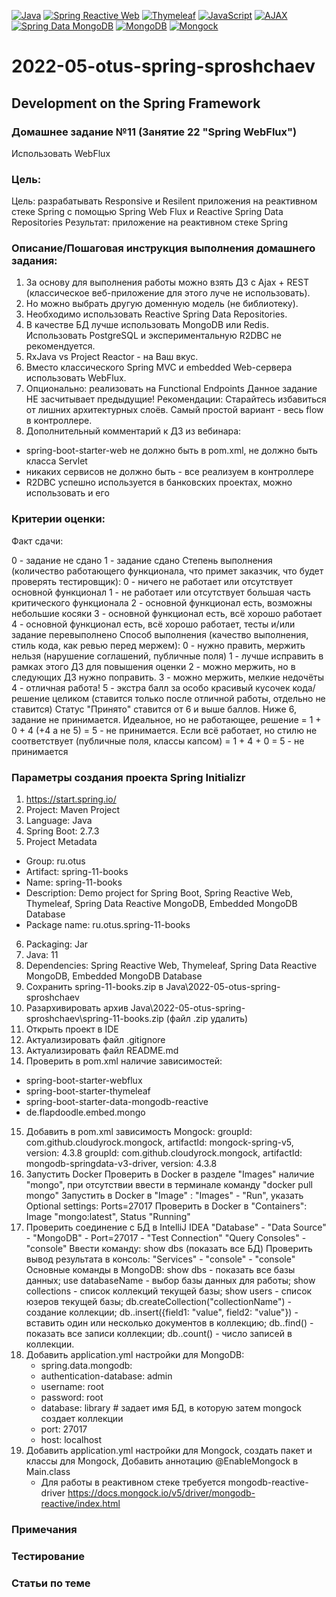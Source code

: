 [![Java](https://img.shields.io/badge/Java-E43222??style=for-the-badge&logo=java&logoColor=FFFFFF)](https://java.com/)
[![Spring Reactive Web](https://img.shields.io/badge/Spring_Reactive_Web-FFFFFF??style=for-the-badge&logo=Spring)](https://docs.spring.io/spring-framework/docs/current/reference/html/web-reactive.html/)
[![Thymeleaf](https://img.shields.io/badge/Thymeleaf-FFFFFF??style=for-the-badge&logo=Thymeleaf&logoColor=025B10)](https://www.thymeleaf.org/)
[![JavaScript](https://img.shields.io/badge/JavaScript-000000??style=for-the-badge&logo=JavaScript&logoColor=F3E050)](https://github.com/sproshchaev/javascript-jquery/)
[![AJAX](https://img.shields.io/badge/AJAX-FFFFFF??style=for-the-badge&logo=AJAX&logoColor=2E64A4)](https://developer.mozilla.org/ru/docs/Web/Guide/AJAX/)
[![Spring Data MongoDB](https://img.shields.io/badge/Spring_Data_MongoDB-FFFFFF??style=for-the-badge&logo=Spring)](https://spring.io/projects/spring-data-mongodb/)
[![MongoDB](https://img.shields.io/badge/MongoDB-FFFFFF??style=for-the-badge&logo=MongoDB&logoColor=#4CA257)](https://www.mongodb.com/)
[![Mongock](https://img.shields.io/badge/Mongock-FFFFFF??style=for-the-badge&logo=Mongock&logoColor=#4CA257)](https://mongock.io/)

# 2022-05-otus-spring-sproshchaev
Development on the Spring Framework
-----------------------------------
### Домашнее задание №11 (Занятие 22 "Spring WebFlux")
Использовать WebFlux

### Цель:
Цель: разрабатывать Responsive и Resilent приложения на реактивном стеке Spring c помощью Spring Web Flux и Reactive Spring Data Repositories
Результат: приложение на реактивном стеке Spring

### Описание/Пошаговая инструкция выполнения домашнего задания:
1. За основу для выполнения работы можно взять ДЗ с Ajax + REST (классическое веб-приложение для этого луче не использовать).
2. Но можно выбрать другую доменную модель (не библиотеку).
3. Необходимо использовать Reactive Spring Data Repositories.
4. В качестве БД лучше использовать MongoDB или Redis. Использовать PostgreSQL и экспериментальную R2DBC не рекомендуется.
5. RxJava vs Project Reactor - на Ваш вкус.
6. Вместо классического Spring MVC и embedded Web-сервера использовать WebFlux.
7. Опционально: реализовать на Functional Endpoints
Данное задание НЕ засчитывает предыдущие!
Рекомендации:
Старайтесь избавиться от лишних архитектурных слоёв. Самый простой вариант - весь flow в контроллере.
8. Дополнительный комментарий к ДЗ из вебинара:
- spring-boot-starter-web не должно быть в pom.xml, не должно быть класса Servlet
- никаких сервисов не должно быть - все реализуем в контроллере
- R2DBC успешно используется в банковских проектах, можно использовать и его

### Критерии оценки:
Факт сдачи:

0 - задание не сдано
1 - задание сдано
Степень выполнения (количество работающего функционала, что примет заказчик, что будет проверять тестировщик):
0 - ничего не работает или отсутствует основной функционал
1 - не работает или отсутствует большая часть критического функционала
2 - основной функционал есть, возможны небольшие косяки
3 - основной функционал есть, всё хорошо работает
4 - основной функционал есть, всё хорошо работает, тесты и/или задание перевыполнено
Способ выполнения (качество выполнения, стиль кода, как ревью перед мержем):
0 - нужно править, мержить нельзя (нарушение соглашений, публичные поля)
1 - лучше исправить в рамках этого ДЗ для повышения оценки
2 - можно мержить, но в следующих ДЗ нужно поправить.
3 - можно мержить, мелкие недочёты
4 - отличная работа!
5 - экстра балл за особо красивый кусочек кода/решение целиком (ставится только после отличной работы, отдельно не ставится)
Статус "Принято" ставится от 6 и выше баллов.
Ниже 6, задание не принимается.
Идеальное, но не работающее, решение = 1 + 0 + 4 (+4 а не 5) = 5 - не принимается.
Если всё работает, но стилю не соответствует (публичные поля, классы капсом) = 1 + 4 + 0 = 5 - не принимается

### Параметры создания проекта Spring Initializr
1. https://start.spring.io/
2. Project: Maven Project
3. Language: Java
4. Spring Boot: 2.7.3
5. Project Metadata
  - Group: ru.otus
  - Artifact: spring-11-books
  - Name: spring-11-books
  - Description: Demo project for Spring Boot, Spring Reactive Web, Thymeleaf, Spring Data Reactive MongoDB, Embedded MongoDB Database
  - Package name: ru.otus.spring-11-books
6. Packaging: Jar
7. Java: 11
8. Dependencies: Spring Reactive Web, Thymeleaf, Spring Data Reactive MongoDB, Embedded MongoDB Database
9. Сохранить spring-11-books.zip в Java\2022-05-otus-spring-sproshchaev
10. Разархивировать архив Java\2022-05-otus-spring-sproshchaev\spring-11-books.zip (файл .zip удалить)
11. Открыть проект в IDE
12. Актуализировать файл .gitignore
13. Актуализировать файл README.md
14. Проверить в pom.xml наличие зависимостей: 
  - spring-boot-starter-webflux
  - spring-boot-starter-thymeleaf
  - spring-boot-starter-data-mongodb-reactive
  - de.flapdoodle.embed.mongo
15. Добавить в pom.xml зависимость Mongock:
    groupId: com.github.cloudyrock.mongock, artifactId: mongock-spring-v5, version: 4.3.8
    groupId: com.github.cloudyrock.mongock, artifactId: mongodb-springdata-v3-driver, version: 4.3.8
16. Запустить Docker
    Проверить в Docker в разделе "Images" наличие "mongo", при отсутствии ввести в терминале команду "docker pull mongo"
    Запустить в Docker в "Image" : "Images" - "Run", указать Optional settings: Ports=27017
    Проверить в Docker в "Containers": Image "mongo:latest", Status "Running"
17. Проверить соединение с БД в IntelliJ IDEA
    "Database" - "Data Source" - "MongoDB" - Port=27017 - "Test Connection"
    "Query Consoles" - "console"
    Ввести команду: show dbs (показать все БД)
    Проверить вывод результата в консоль: "Services" - "console" - "console"
    Основные команды в MongoDB:
    show dbs - показать все базы данных;
    use databaseName - выбор базы данных для работы;
    show collections - список коллекций текущей базы;
    show users - список юзеров текущей базы;
    db.createCollection("collectionName") - создание коллекции;
    db..insert({field1: "value", field2: "value"}) - вставить один или несколько документов в коллекцию;
    db..find() - показать все записи коллекции;
    db..count() - число записей в коллекции.
18. Добавить application.yml настройки для MongoDB:
    - spring.data.mongodb:
    - authentication-database: admin
    - username: root
    - password: root
    - database: library # задает имя БД, в которую затем mongock создает коллекции
    - port: 27017
    - host: localhost
19. Добавить application.yml настройки для Mongock, создать пакет и классы для Mongock, Добавить аннотацию @EnableMongock в Main.class
    - Для работы в реактивном стеке требуется mongodb-reactive-driver https://docs.mongock.io/v5/driver/mongodb-reactive/index.html

### Примечания

### Тестирование

### Статьи по теме
